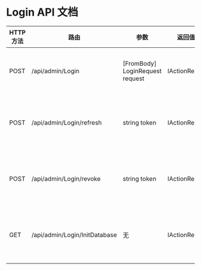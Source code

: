 # Login API 文档

| HTTP方法 | 路由 | 参数 | 返回值 | 描述 |
|---------|------|------|--------|------|
| POST | /api/admin/Login | [FromBody] LoginRequest request | IActionResult | 管理员登录 |
| POST | /api/admin/Login/refresh | string token | IActionResult | 刷新访问令牌 |
| POST | /api/admin/Login/revoke | string token | IActionResult | 注销刷新令牌 |
| GET | /api/admin/Login/InitDatabase | 无 | IActionResult | 初始化数据库 |
